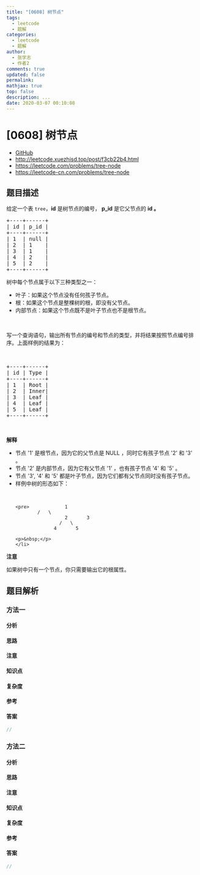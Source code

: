 ```yaml
---
title: "[0608] 树节点"
tags:
  - leetcode
  - 题解
categories:
  - leetcode
  - 题解
author:
  - 张学志
  - 作者2
comments: true
updated: false
permalink:
mathjax: true
top: false
description: ...
date: 2020-03-07 00:10:08
---
```



# [0608] 树节点
* [GitHub](https://github.com/algoboy101/LeetCodeCrowdsource/tree/master/_posts/QA/%5B0608%5D%20%E6%A0%91%E8%8A%82%E7%82%B9.md)
* http://leetcode.xuezhisd.top/post/f3cb22b4.html
* https://leetcode.com/problems/tree-node
* https://leetcode-cn.com/problems/tree-node


## 题目描述

<p>给定一个表&nbsp;<code>tree</code>，<strong>id</strong> 是树节点的编号，&nbsp;<strong>p_id</strong>&nbsp;是它父节点的&nbsp;<strong>id 。</strong></p>

<pre>+----+------+
| id | p_id |
+----+------+
| 1  | null |
| 2  | 1    |
| 3  | 1    |
| 4  | 2    |
| 5  | 2    |
+----+------+</pre>

<p>树中每个节点属于以下三种类型之一：</p>

<ul>
	<li>叶子：如果这个节点没有任何孩子节点。</li>
	<li>根：如果这个节点是整棵树的根，即没有父节点。</li>
	<li>内部节点：如果这个节点既不是叶子节点也不是根节点。</li>
</ul>

<p>&nbsp;</p>

<p>写一个查询语句，输出所有节点的编号和节点的类型，并将结果按照节点编号排序。上面样例的结果为：</p>

<p>&nbsp;</p>

<pre>+----+------+
| id | Type |
+----+------+
| 1  | Root |
| 2  | Inner|
| 3  | Leaf |
| 4  | Leaf |
| 5  | Leaf |
+----+------+
</pre>

<p>&nbsp;</p>

<p><strong>解释</strong></p>

<ul>
	<li>节点 &#39;1&#39; 是根节点，因为它的父节点是 NULL ，同时它有孩子节点 &#39;2&#39; 和 &#39;3&#39; 。</li>
	<li>节点 &#39;2&#39; 是内部节点，因为它有父节点 &#39;1&#39; ，也有孩子节点 &#39;4&#39; 和 &#39;5&#39; 。</li>
	<li>节点 &#39;3&#39;, &#39;4&#39; 和 &#39;5&#39; 都是叶子节点，因为它们都有父节点同时没有孩子节点。</li>
	<li>样例中树的形态如下：
	<p>&nbsp;</p>

	<pre>			  1
			/   \
                      2       3
                    /   \
                  4       5
</pre>

	<p>&nbsp;</p>
	</li>
</ul>

<p><strong>注意</strong></p>

<p>如果树中只有一个节点，你只需要输出它的根属性。</p>



## 题目解析


### 方法一

#### 分析

#### 思路

#### 注意

#### 知识点

#### 复杂度

#### 参考

#### 答案

```cpp
//
```


### 方法二

#### 分析

#### 思路

#### 注意

#### 知识点

#### 复杂度

#### 参考

#### 答案

```cpp
//
```



